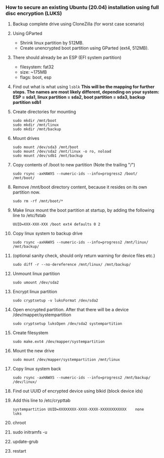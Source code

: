 ### How to secure an existing Ubuntu (20.04) installation using full disc encryption (LUKS)

1. Backup complete drive using CloneZilla (for worst case scenario)

1. Using GParted
    - Shrink linux partition by 512MB.
    - Create unencrypted boot partition using GParted (ext4, 512MB).

1. There should already be an ESP (EFI system partition)
    - filesystem: fat32
    - size: ~175MB
    - flags: boot, esp

1. Find out what is what using ```lsblk```
    **This will be the mapping for further steps. The names are most likely different, depending on your system: ESP = sda1, linux partition = sda2, boot partition = sda3, backup partition sdb1**

1. Create directories for mounting
    ```
    sudo mkdir /mnt/boot
    sudo mkdir /mnt/linux
    sudo mkdir /mnt/backup
    ```

1. Mount drives
    ```
    sudo mount /dev/sda3 /mnt/boot
    sudo mount /dev/sda2 /mnt/linux -o ro, noload
    sudo mount /dev/sdb1 /mnt/backup
    ```

1. Copy contents of /boot to new partition (Note the trailing "/")
    ```
    sudo rsync -axHAWXS --numeric-ids --info=progress2 /boot/ /mnt/boot/
    ```

1. Remove /mnt/boot directory content, because it resides on its own partition now.
    ```
    sudo rm -rf /mnt/boot/*
    ```

1. Make linux mount the boot partition at startup, by adding the following line to /etc/fstab
    ```
    UUID=XXX-XXX-XXX /boot ext4 defaults 0 2
    ```

1. Copy linux system to backup drive
    ```
    sudo rsync -axHAWXS --numeric-ids --info=progress2 /mnt/linux/ /mnt/backup/
    ```

1. (optional sanity check, should only return warning for device files etc.)
    ```
    sudo diff -r --no-dereference /mnt/linux/ /mnt/backup/
    ```

1. Unmount linux partition
    ```
    sudo umount /dev/sda2
    ```

1. Encrypt linux partition
    ```
    sudo cryptsetup -v luksFormat /dev/sda2
    ```

1. Open encrypted partition. After that there will be a device /dev/mapper/systempartition
    ```
    sudo cryptsetup luksOpen /dev/sda2 systempartition
    ```

1. Create filesystem
    ```
    sudo make.ext4 /dev/mapper/systempartition
    ```

1. Mount the new drive
    ```
    sudo mount /dev/mapper/systempartition /mnt/linux
    ```

1. Copy linux system back
    ```
    sudo rsync -axHAWXS --numeric-ids --info=progress2 /mnt/backup/ /dev/linux/
    ```

1. Find out UUID of encrypted device using blkid (block device ids)

1. Add this line to /etc/crypttab
    ```
    systempartition UUID=XXXXXXXX-XXXX-XXXX-XXXXXXXXXXXX	none	luks
    ```

1. chroot

1. sudo initramfs -u

1. update-grub

1. restart
